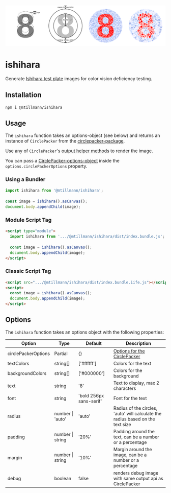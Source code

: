 ![Render Process](./ishihara.png)

# ishihara

Generate [Ishihara test plate](https://en.wikipedia.org/wiki/Ishihara_test) images for color vision deficiency testing.

## Installation

`npm i @mtillmann/ishihara`

## Usage

The `ishihara` function takes an options-object (see below) and returns an instance of `CirclePacker` from the [circlepacker-package](https://github.com/Mtillmann/circlepacker).

Use any of `CirclePacker`'s [output helper methods](https://github.com/Mtillmann/circlepacker?tab=readme-ov-file#output-helpers) to render the image.

You can pass a [CirclePacker-options-object](https://github.com/Mtillmann/circlepacker?tab=readme-ov-file#options) inside the `options.circlePackerOptions` property.


### Using a Bundler

```javascript
import ishihara from '@mtillmann/ishihara';

const image = ishihara().asCanvas();
document.body.appendChild(image);
```

### Module Script Tag

```html
<script type="module">
  import ishihara from '.../@mtillmann/ishihara/dist/index.bundle.js';

  const image = ishihara().asCanvas();
  document.body.appendChild(image);
</script>
```

### Classic Script Tag

```html
<script src=".../@mtillmann/ishihara/dist/index.bundle.iife.js"></script>
<script>
  const image = ishihara().asCanvas();
  document.body.appendChild(image);
</script>
```

## Options

The `ishihara` function takes an options object with the following properties:

| Option              | Type                         | Default                 | Description                                                                    |
| ------------------- | ---------------------------- | ----------------------- | ------------------------------------------------------------------------------ |
| circlePackerOptions | Partial<circlePackerOptions> | {}                      | [Options for the CirclePacker](https://github.com/Mtillmann/circlepacker)                                                  |
| textColors          | string[]                     | ['#ffffff']             | Colors for the text                                                            |
| backgroundColors    | string[]                     | ['#000000']             | Colors for the background                                                      |
| text                | string                       | '8'                     | Text to display, max 2 characters                                              |
| font                | string                       | 'bold 256px sans-serif' | Font for the text                                                              |
| radius              | number \| 'auto'             | 'auto'                  | Radius of the circles, 'auto' will calculate the radius based on the text size |
| padding             | number \| string             | '20%'                   | Padding around the text, can be a number or a percentage                       |
| margin              | number \| string             | '10%'                   | Margin around the image, can be a number or a percentage                       |
| debug               | boolean                      | false                   | renders debug image with same output api as CirclePacker                       |

